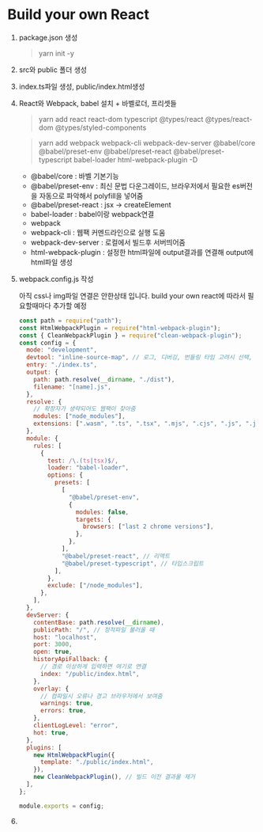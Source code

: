 # Build your own React

1. package.json 생성

   > yarn init -y

2. src와 public 폴더 생성
3. index.ts파일 생성, public/index.html생성
4. React와 Webpack, babel 설치 + 바벨로더, 프리셋들

   > yarn add react react-dom typescript @types/react @types/react-dom @types/styled-components

   > yarn add webpack webpack-cli webpack-dev-server @babel/core @babel/preset-env @babel/preset-react @babel/preset-typescript babel-loader html-webpack-plugin -D

   - @babel/core : 바벨 기본기능
   - @babel/preset-env : 최신 문법 다운그레이드, 브라우저에서 필요한 es버전을 자동으로 파악해서 polyfill을 넣어줌
   - @babel/preset-react : jsx -> createElement
   - babel-loader : babel이랑 webpack연결
   - webpack
   - webpack-cli : 웹팩 커멘드라인으로 실행 도움
   - webpack-dev-server : 로컬에서 빌드후 서버띄어줌
   - html-webpack-plugin : 설정한 html파일에 output결과를 연결해 output에 html파일 생성

5. webpack.config.js 작성

   아직 css나 img파일 연결은 안한상태 입니다. build your own react에 따라서 필요할때마다 추가할 예정

   ```javascript
   const path = require("path");
   const HtmlWebpackPlugin = require("html-webpack-plugin");
   const { CleanWebpackPlugin } = require("clean-webpack-plugin");
   const config = {
     mode: "development",
     devtool: "inline-source-map", // 로그, 디버깅, 번들링 타임 고려시 선택, 배포시 cheap-module-source-map(용량 젤 작음)
     entry: "./index.ts",
     output: {
       path: path.resolve(__dirname, "./dist"),
       filename: "[name].js",
     },
     resolve: {
       // 확장자가 생략되어도 웹팩이 찾아줌
       modules: ["node_modules"],
       extensions: [".wasm", ".ts", ".tsx", ".mjs", ".cjs", ".js", ".json"], // 확장자명 생략 가능
     },
     module: {
       rules: [
         {
           test: /\.(ts|tsx)$/,
           loader: "babel-loader",
           options: {
             presets: [
               [
                 "@babel/preset-env",
                 {
                   modules: false,
                   targets: {
                     browsers: ["last 2 chrome versions"],
                   },
                 },
               ],
               "@babel/preset-react", // 리액트
               "@babel/preset-typescript", // 타입스크립트
             ],
           },
           exclude: ["/node_modules"],
         },
       ],
     },
     devServer: {
       contentBase: path.resolve(__dirname),
       publicPath: "/", // 정적파일 불러올 때
       host: "localhost",
       port: 3000,
       open: true,
       historyApiFallback: {
         // 경로 이상하게 입력하면 여기로 연결
         index: "/public/index.html",
       },
       overlay: {
         // 컴파일시 오류나 경고 브라우저에서 보여줌
         warnings: true,
         errors: true,
       },
       clientLogLevel: "error",
       hot: true,
     },
     plugins: [
       new HtmlWebpackPlugin({
         template: "./public/index.html",
       }),
       new CleanWebpackPlugin(), // 빌드 이전 결과물 제거
     ],
   };

   module.exports = config;
   ```

6.
